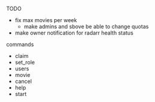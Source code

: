 TODO
- fix max movies per week
    - make admins and sbove be able to change quotas
- make owner notification for radarr health status


commands
- claim
- set_role
- users
- movie
- cancel
- help
- start
